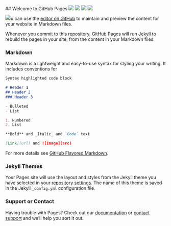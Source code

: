 <style>
  #flyingUnicornCat {
    position: absolute; 
    margin-right: 30px; 
    margin-top: 30px; 
  }
  body {
  background-image: url("https://media.giphy.com/media/ozf26DV8FqaCpkYt6n/giphy.gif");
  
  }
  </style>
  <img id="flyingUnicornCat" src="https://media.giphy.com/media/u47vUoXTLfLCWP7bt4/giphy.gif">
## Welcome to GitHub Pages
<img id="wizardCat" src="https://media.giphy.com/media/1AiIyXakd0nt9YVMhn/giphy.gif">
<img id="cat" src="https://media.giphy.com/media/4QFd96yuoBJLLW5bcI/giphy.gif">
<img id="lionCat" src="https://media.giphy.com/media/7XxDnudsyWihwsF9DA/giphy.gif">
<img id="narwalCat" src="https://media.giphy.com/media/apifB0Yl0cfra6mERU/giphy.gif">


You can use the [editor on GitHub](https://github.com/ashleyncoleman/ashleyncoleman.github.io/edit/master/README.md) to maintain and preview the content for your website in Markdown files.

Whenever you commit to this repository, GitHub Pages will run [Jekyll](https://jekyllrb.com/) to rebuild the pages in your site, from the content in your Markdown files.

### Markdown

Markdown is a lightweight and easy-to-use syntax for styling your writing. It includes conventions for

```markdown
Syntax highlighted code block

# Header 1
## Header 2
### Header 3

- Bulleted
- List

1. Numbered
2. List

**Bold** and _Italic_ and `Code` text

[Link](url) and ![Image](src)
```

For more details see [GitHub Flavored Markdown](https://guides.github.com/features/mastering-markdown/).

### Jekyll Themes

Your Pages site will use the layout and styles from the Jekyll theme you have selected in your [repository settings](https://github.com/ashleyncoleman/ashleyncoleman.github.io/settings). The name of this theme is saved in the Jekyll `_config.yml` configuration file.

### Support or Contact

Having trouble with Pages? Check out our [documentation](https://help.github.com/categories/github-pages-basics/) or [contact support](https://github.com/contact) and we’ll help you sort it out.
